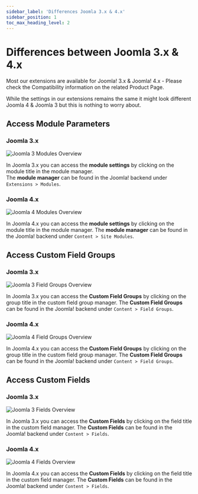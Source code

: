 ```yaml
---
sidebar_label: 'Differences Joomla 3.x & 4.x'
sidebar_position: 1
toc_max_heading_level: 2
---
```


# Differences between Joomla 3.x & 4.x
<p class="lead">
Most our extensions are available for Joomla! 3.x & Joomla! 4.x - Please check the Compatibility information on the related Product Page.
</p>
<p>
While the settings in our extensions remains the same it might look different Joomla 4 & Joomla 3 but this is nothing to worry about.</p>

## Access Module Parameters
### Joomla 3.x

<img src="/img/general/modules_j3.png" alt="Joomla 3 Modules Overview" className="bordered" />

In Joomla 3.x you can access the **module settings** by clicking on the module title in the module manager.  
The **module manager** can be found in the Joomla! backend under `Extensions > Modules`.

### Joomla 4.x

<img src="/img/general/modules_j4.png" alt="Joomla 4 Modules Overview" className="bordered" />

In Joomla 4.x you can access the **module settings** by clicking on the module title in the module manager.
The **module manager** can be found in the Joomla! backend under `Content > Site Modules`.

## Access Custom Field Groups
### Joomla 3.x

<img src="/img/general/field-groups-j3.png" alt="Joomla 3 Field Groups Overview" className="bordered" />

In Joomla 3.x you can access the **Custom Field Groups** by clicking on the group title in the custom field group manager.
The **Custom Field Groups** can be found in the Joomla! backend under `Content > Field Groups`.

### Joomla 4.x

<img src="/img/general/field-groups-j4.png" alt="Joomla 4 Field Groups Overview" className="bordered" />

In Joomla 4.x you can access the **Custom Field Groups** by clicking on the group title in the custom field group manager.
The **Custom Field Groups** can be found in the Joomla! backend under `Content > Field Groups`.

## Access Custom Fields
### Joomla 3.x

<img src="/img/general/fields-j3.png" alt="Joomla 3 Fields Overview" className="bordered" />

In Joomla 3.x you can access the **Custom Fields** by clicking on the field title in the custom field manager.
The **Custom Fields** can be found in the Joomla! backend under `Content > Fields`.

### Joomla 4.x

<img src="/img/general/fields-j4.png" alt="Joomla 4 Fields Overview" className="bordered" />

In Joomla 4.x you can access the **Custom Fields** by clicking on the field title in the custom field manager.
The **Custom Fields** can be found in the Joomla! backend under `Content > Fields`.